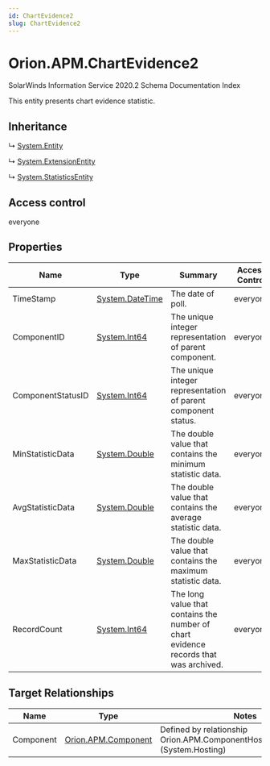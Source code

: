```yaml
---
id: ChartEvidence2
slug: ChartEvidence2
---
```


# Orion.APM.ChartEvidence2

SolarWinds Information Service 2020.2 Schema Documentation Index

This entity presents chart evidence statistic.

## Inheritance

↳ [System.Entity](./../System/Entity)

↳ [System.ExtensionEntity](./../System/ExtensionEntity)

↳ [System.StatisticsEntity](./../System/StatisticsEntity)

## Access control

everyone

## Properties

| Name | Type | Summary | Access Control |
| ------ | ------ | ------ | ------ |
| TimeStamp | [System.DateTime](https://docs.microsoft.com/en-us/dotnet/api/system.datetime) | The date of poll. | everyone |
| ComponentID | [System.Int64](https://docs.microsoft.com/en-us/dotnet/api/system.int64) | The unique integer representation of parent component. | everyone |
| ComponentStatusID | [System.Int64](https://docs.microsoft.com/en-us/dotnet/api/system.int64) | The unique integer representation of parent component status. | everyone |
| MinStatisticData | [System.Double](https://docs.microsoft.com/en-us/dotnet/api/system.double) | The double value that contains the minimum statistic data. | everyone |
| AvgStatisticData | [System.Double](https://docs.microsoft.com/en-us/dotnet/api/system.double) | The double value that contains the average statistic data. | everyone |
| MaxStatisticData | [System.Double](https://docs.microsoft.com/en-us/dotnet/api/system.double) | The double value that contains the maximum statistic data. | everyone |
| RecordCount | [System.Int64](https://docs.microsoft.com/en-us/dotnet/api/system.int64) | The long value that contains the number of chart evidence records that was archived. | everyone |

## Target Relationships

| Name | Type | Notes |
| ------ | ------ | ------ |
| Component | [Orion.APM.Component](./../Orion.APM/Component) | Defined by relationship Orion.APM.ComponentHostsChartEvidence2 (System.Hosting) |

